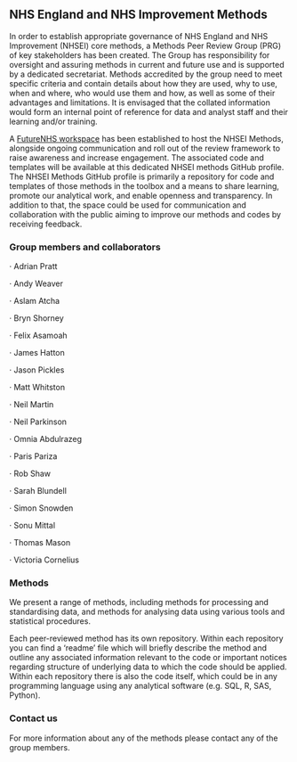 ## NHS England and NHS Improvement Methods

In order to establish appropriate governance of NHS England and NHS Improvement (NHSEI) core methods, a Methods Peer Review Group (PRG) of key stakeholders has been created.  The Group has responsibility for oversight and assuring methods in current and future use and is supported by a dedicated secretariat. 
Methods accredited by the group need to meet specific criteria and contain details about how they are used, why to use, when and where, who would use them and how, as well as some of their advantages and limitations. It is envisaged that the collated information would form an internal point of reference for data and analyst staff and their learning and/or training.  

A [FutureNHS workspace](https://future.nhs.uk/DataMeth/grouphome) has been established to host the NHSEI Methods, alongside ongoing communication and roll out of the review framework to raise awareness and increase engagement. The associated code and templates will be available at this dedicated NHSEI methods GitHub profile.
The NHSEI Methods GitHub profile is primarily a repository for code and templates of those methods in the toolbox and a means to share learning, promote our analytical work, and enable openness and transparency. In addition to that, the space could be used for communication and collaboration with the public aiming to improve our methods and codes by receiving feedback. 


### Group members and collaborators

·        Adrian Pratt

·        Andy Weaver

·        Aslam Atcha

·        Bryn Shorney

·        Felix Asamoah

·        James Hatton

·        Jason Pickles

·        Matt Whitston

·        Neil Martin

·        Neil Parkinson

·        Omnia Abdulrazeg

·        Paris Pariza

·        Rob Shaw

·        Sarah Blundell

·        Simon Snowden

·        Sonu Mittal

·        Thomas Mason

·        Victoria Cornelius


### Methods

We present a range of methods, including methods for processing and standardising data, and methods for analysing data using various tools and statistical procedures. 

Each peer-reviewed method has its own repository. Within each repository you can find a ‘readme’ file which will briefly describe the method and outline any associated information relevant to the code or important notices regarding structure of underlying data to which the code should be applied. Within each repository there is also the code itself, which could be in any programming language using any analytical software (e.g. SQL, R, SAS, Python). 


### Contact us

For more information about any of the methods please contact any of the group members.
